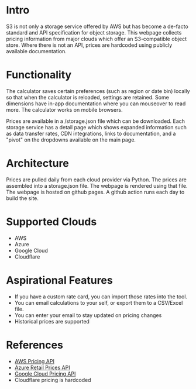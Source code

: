 # Intro

S3 is not only a storage service offered by AWS but has become a de-facto standard and API specification for object storage. This webpage collects pricing information from major clouds which offer an S3-compatible object store. Where there is not an API, prices are hardcoded using publicly available documentation.

# Functionality

The calculator saves certain preferences (such as region or date bin) locally so that when the calculator is reloaded, settings are retained. Some dimensions have in-app documentation where you can mouseover to read more. The calculator works on mobile browsers.

Prices are available in a /storage.json file which can be downloaded. Each storage service has a detail page which shows expanded information such as data transfer rates, CDN integrations, links to documentation, and a "pivot" on the dropdowns available on the main page.

# Architecture

Prices are pulled daily from each cloud provider via Python. The prices are assembled into a storage.json file. The webpage is rendered using that file. The webpage is hosted on github pages. A github action runs each day to build the site.

# Supported Clouds

- AWS
- Azure
- Google Cloud
- Cloudflare

# Aspirational Features

- If you have a custom rate card, you can import those rates into the tool.
- You can email calculations to your self, or export them to a CSV/Excel file.
- You can enter your email to stay updated on pricing changes
- Historical prices are supported

# References

- [AWS Pricing API](https://boto3.amazonaws.com/v1/documentation/api/latest/reference/services/pricing/client/describe_services.html)
- [Azure Retail Prices API](https://learn.microsoft.com/en-us/rest/api/cost-management/retail-prices/azure-retail-prices)
- [Google Cloud Pricing API](https://cloud.google.com/billing/docs/reference/pricing-api/rest)
- Cloudflare pricing is hardcoded
